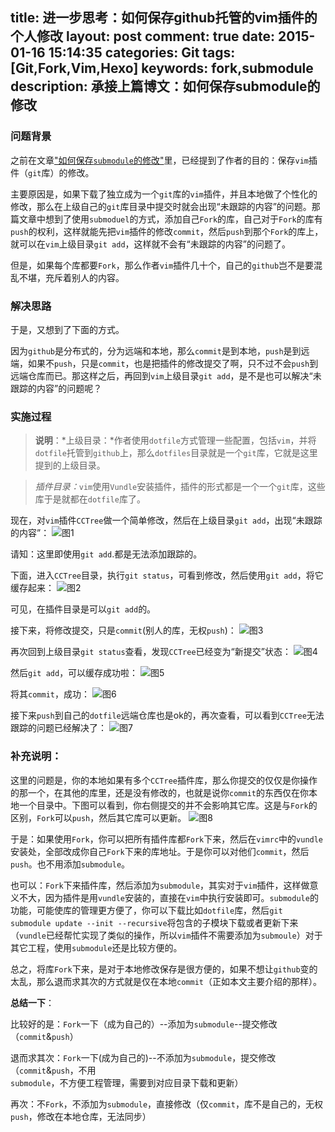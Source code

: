 title: 进一步思考：如何保存github托管的vim插件的个人修改
layout: post
comment: true
date: 2015-01-16 15:14:35
categories: Git
tags: [Git,Fork,Vim,Hexo]
keywords: fork,submodule
description: 承接上篇博文：如何保存submodule的修改
---

### 问题背景
之前在文章["如何保存`submodule`的修改"](http://changyukang.github.io/2015/01/10/%E5%A6%82%E4%BD%95%E4%BF%9D%E5%AD%98submodule%E7%9A%84%E4%BF%AE%E6%94%B9/)里，已经提到了作者的目的：保存`vim`插件（`git`库）的修改。

主要原因是，如果下载了独立成为一个`git`库的`vim`插件，并且本地做了个性化的修改，那么在上级自己的`git`库目录中提交时就会出现“未跟踪的内容”的问题。那篇文章中想到了使用`submoduel`的方式，添加自己`Fork`的库，自己对于`Fork`的库有`push`的权利，这样就能先把`vim`插件的修改`commit`，然后`push`到那个`Fork`的库上，就可以在`vim`上级目录`git add`，这样就不会有“未跟踪的内容”的问题了。

但是，如果每个库都要`Fork`，那么作者`vim`插件几十个，自己的`github`岂不是要混乱不堪，充斥着别人的内容。

### 解决思路
于是，又想到了下面的方式。

因为`github`是分布式的，分为远端和本地，那么`commit`是到本地，`push`是到远端，如果不`push`，只是`commit`，也是把插件的修改提交了啊，只不过不会`push`到远端仓库而已。那这样之后，再回到`vim`上级目录`git add`，是不是也可以解决“未跟踪的内容”的问题呢？

### 实施过程

>**说明**：*上级目录：*作者使用`dotfile`方式管理一些配置，包括`vim`，并将`dotfile`托管到`github`上，那么`dotfiles`目录就是一个`git`库，它就是这里提到的上级目录。

>*插件目录：*`vim`使用`Vundle`安装插件，插件的形式都是一个一个`git`库，这些库于是就都在`dotfile`库了。

现在，对`vim`插件`CCTree`做一个简单修改，然后在上级目录`git add`，出现“未跟踪的内容”：
![图1](http://7xoae4.com1.z0.glb.clouddn.com/进一步思考：如何保存github托管的vim插件的个人修改1.jpg)

请知：这里即使用`git add`.都是无法添加跟踪的。

下面，进入`CCTree`目录，执行`git status`，可看到修改，然后使用`git add`，将它缓存起来：
![图2](http://7xoae4.com1.z0.glb.clouddn.com/进一步思考：如何保存github托管的vim插件的个人修改2.jpg)

可见，在插件目录是可以`git add`的。

接下来，将修改提交，只是`commit`(别人的库，无权`push`)：
![图3](http://7xoae4.com1.z0.glb.clouddn.com/进一步思考：如何保存github托管的vim插件的个人修改3.jpg)


再次回到上级目录`git status`查看，发现`CCTree`已经变为“新提交”状态：
![图4](http://7xoae4.com1.z0.glb.clouddn.com/进一步思考：如何保存github托管的vim插件的个人修改4.jpg)


然后`git add`，可以缓存成功啦：
![图5](http://7xoae4.com1.z0.glb.clouddn.com/进一步思考：如何保存github托管的vim插件的个人修改5.jpg)


将其`commit`，成功：
![图6](http://7xoae4.com1.z0.glb.clouddn.com/进一步思考：如何保存github托管的vim插件的个人修改6.jpg)


接下来`push`到自己的`dotfile`远端仓库也是ok的，再次查看，可以看到`CCTree`无法跟踪的问题已经解决了：
![图7](http://7xoae4.com1.z0.glb.clouddn.com/进一步思考：如何保存github托管的vim插件的个人修改7.jpg)


### 补充说明：
这里的问题是，你的本地如果有多个`CCTree`插件库，那么你提交的仅仅是你操作的那一个，在其他的库里，还是没有修改的，也就是说你`commit`的东西仅在你本地一个目录中。下图可以看到，你右侧提交的并不会影响其它库。这是与`Fork`的区别，`Fork`可以`push`，然后其它库可以更新。
![图8](http://7xoae4.com1.z0.glb.clouddn.com/进一步思考：如何保存github托管的vim插件的个人修改8.png)


于是：如果使用`Fork`，你可以把所有插件库都`Fork`下来，然后在`vimrc`中的`vundle`安装处，全部改成你自己`Fork`下来的库地址。于是你可以对他们`commit`，然后`push`。也不用添加`submodule`。

也可以：`Fork`下来插件库，然后添加为`submodule`，其实对于`vim`插件，这样做意义不大，因为插件是用`vundle`安装的，直接在`vim`中执行安装即可。`submodule`的功能，可能使库的管理更方便了，你可以下载比如`dotfile`库，然后`git submodule update --init --recursive`将包含的子模块下载或者更新下来（`vundle`已经帮忙实现了类似的操作，所以`vim`插件不需要添加为`submoule`）对于其它工程，使用`submodule`还是比较方便的。

总之，将库`Fork`下来，是对于本地修改保存是很方便的，如果不想让`github`变的太乱，那么退而求其次的方式就是仅在本地`commit`（正如本文主要介绍的那样）。

**总结一下**：

比较好的是：`Fork`一下（成为自己的）--添加为`submodule`--提交修改（`commit`&`push`）

退而求其次：`Fork`一下(成为自己的)--不添加为`submodule`，提交修改（`commit`&`push`，不用`submodule`，不方便工程管理，需要到对应目录下载和更新）

再次：不`Fork`，不添加为`submodule`，直接修改（仅`commit`，库不是自己的，无权`push`，修改在本地仓库，无法同步）

